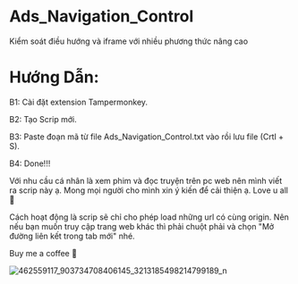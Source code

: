 # Ads_Navigation_Control 
Kiểm soát điều hướng và iframe với nhiều phương thức nâng cao

# Hướng Dẫn:
B1: Cài đặt extension Tampermonkey.

B2: Tạo Scrip mới.

B3: Paste đoạn mã từ file Ads_Navigation_Control.txt vào rồi lưu file (Crtl + S).

B4: Done!!!

Với nhu cầu cá nhân là xem phim và đọc truyện trên pc web nên mình viết ra scrip này ạ. Mong mọi người cho mình xin ý kiến để cải thiện ạ.
Love u all💋

Cách hoạt động là scrip sẽ chỉ cho phép load những url có cùng origin. Nên nếu bạn muốn truy cập trang web khác thì phải chuột phải và chọn "Mở đường liên kết trong tab mới" nhé.

Buy me a coffee 💋

![462559117_903734708406145_3213185498214799189_n](https://github.com/user-attachments/assets/5ec4b5e5-f63a-4241-9d87-194c39eeed3a)
